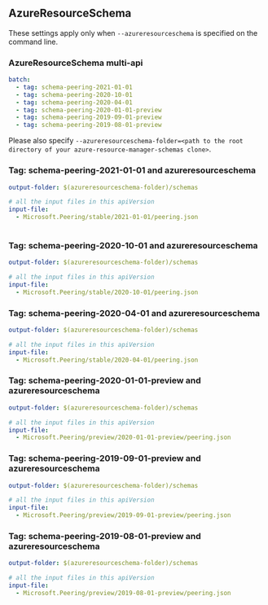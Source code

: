 ## AzureResourceSchema

These settings apply only when `--azureresourceschema` is specified on the command line.

### AzureResourceSchema multi-api

``` yaml $(azureresourceschema) && $(multiapi)
batch:
  - tag: schema-peering-2021-01-01
  - tag: schema-peering-2020-10-01
  - tag: schema-peering-2020-04-01
  - tag: schema-peering-2020-01-01-preview
  - tag: schema-peering-2019-09-01-preview
  - tag: schema-peering-2019-08-01-preview

```

Please also specify `--azureresourceschema-folder=<path to the root directory of your azure-resource-manager-schemas clone>`.

### Tag: schema-peering-2021-01-01 and azureresourceschema

``` yaml $(tag) == 'schema-peering-2021-01-01' && $(azureresourceschema)
output-folder: $(azureresourceschema-folder)/schemas

# all the input files in this apiVersion
input-file:
  - Microsoft.Peering/stable/2021-01-01/peering.json
  
```

### Tag: schema-peering-2020-10-01 and azureresourceschema

``` yaml $(tag) == 'schema-peering-2020-10-01' && $(azureresourceschema)
output-folder: $(azureresourceschema-folder)/schemas

# all the input files in this apiVersion
input-file:
  - Microsoft.Peering/stable/2020-10-01/peering.json

```

### Tag: schema-peering-2020-04-01 and azureresourceschema

``` yaml $(tag) == 'schema-peering-2020-04-01' && $(azureresourceschema)
output-folder: $(azureresourceschema-folder)/schemas

# all the input files in this apiVersion
input-file:
  - Microsoft.Peering/stable/2020-04-01/peering.json

```

### Tag: schema-peering-2020-01-01-preview and azureresourceschema

``` yaml $(tag) == 'schema-peering-2020-01-01-preview' && $(azureresourceschema)
output-folder: $(azureresourceschema-folder)/schemas

# all the input files in this apiVersion
input-file:
  - Microsoft.Peering/preview/2020-01-01-preview/peering.json

```

### Tag: schema-peering-2019-09-01-preview and azureresourceschema

``` yaml $(tag) == 'schema-peering-2019-09-01-preview' && $(azureresourceschema)
output-folder: $(azureresourceschema-folder)/schemas

# all the input files in this apiVersion
input-file:
  - Microsoft.Peering/preview/2019-09-01-preview/peering.json

```

### Tag: schema-peering-2019-08-01-preview and azureresourceschema

``` yaml $(tag) == 'schema-peering-2019-08-01-preview' && $(azureresourceschema)
output-folder: $(azureresourceschema-folder)/schemas

# all the input files in this apiVersion
input-file:
  - Microsoft.Peering/preview/2019-08-01-preview/peering.json

```
